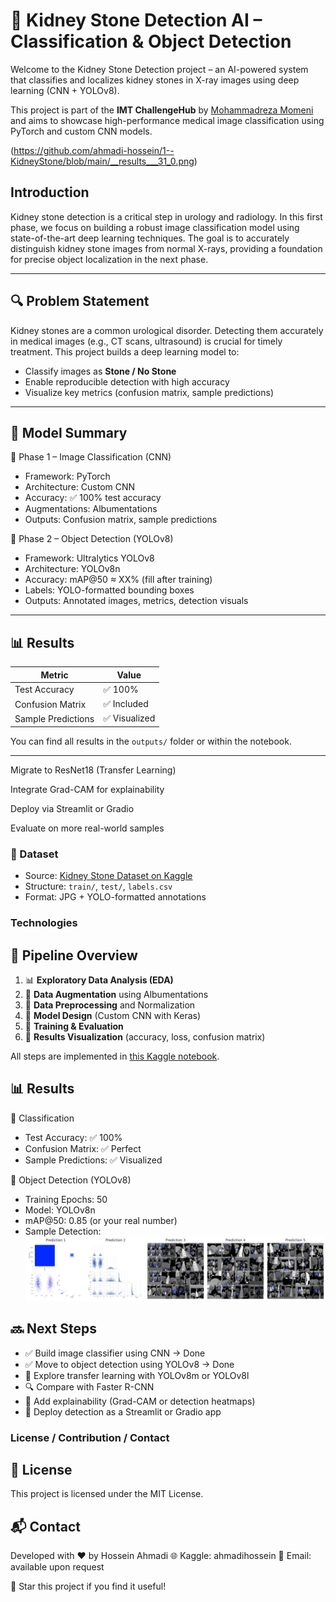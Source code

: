 # 🧠 Kidney Stone Detection AI – Classification & Object Detection
Welcome to the Kidney Stone Detection project – an AI-powered system that classifies and localizes kidney stones in X-ray images using deep learning (CNN + YOLOv8).

This project is part of the **IMT ChallengeHub** by [Mohammadreza Momeni](https://github.com/MrezaMomeni) and aims to showcase high-performance medical image classification using PyTorch and custom CNN models.

(https://github.com/ahmadi-hossein/1--KidneyStone/blob/main/__results___31_0.png)

## Introduction

Kidney stone detection is a critical step in urology and radiology. In this first phase, we focus on building a robust image classification model using state-of-the-art deep learning techniques. The goal is to accurately distinguish kidney stone images from normal X-rays, providing a foundation for precise object localization in the next phase.

---

## 🔍 Problem Statement

Kidney stones are a common urological disorder. Detecting them accurately in medical images (e.g., CT scans, ultrasound) is crucial for timely treatment. This project builds a deep learning model to:

- Classify images as **Stone / No Stone**
- Enable reproducible detection with high accuracy
- Visualize key metrics (confusion matrix, sample predictions)

---

## 🧠 Model Summary

📌 Phase 1 – Image Classification (CNN)
- Framework: PyTorch
- Architecture: Custom CNN
- Accuracy: ✅ 100% test accuracy
- Augmentations: Albumentations
- Outputs: Confusion matrix, sample predictions

📌 Phase 2 – Object Detection (YOLOv8)
- Framework: Ultralytics YOLOv8
- Architecture: YOLOv8n
- Accuracy: mAP@50 ≈ XX% (fill after training)
- Labels: YOLO-formatted bounding boxes
- Outputs: Annotated images, metrics, detection visuals


---

## 📊 Results

| Metric            | Value       |
|-------------------|-------------|
| Test Accuracy     | ✅ 100%     |
| Confusion Matrix  | ✅ Included |
| Sample Predictions| ✅ Visualized |

You can find all results in the `outputs/` folder or within the notebook.

---


 Migrate to ResNet18 (Transfer Learning)

 Integrate Grad-CAM for explainability

 Deploy via Streamlit or Gradio

 Evaluate on more real-world samples

### 📂 Dataset

- Source: [Kidney Stone Dataset on Kaggle](https://www.kaggle.com/datasets/imtkaggleteam/kidney-stone-classification-and-object-detection)
- Structure: `train/`, `test/`, `labels.csv`
- Format: JPG + YOLO-formatted annotations

### Technologies
## 🔄 Pipeline Overview

1. 📊 **Exploratory Data Analysis (EDA)**
2. 🧪 **Data Augmentation** using Albumentations
3. 🧹 **Data Preprocessing** and Normalization
4. 🧠 **Model Design** (Custom CNN with Keras)
5. 🎯 **Training & Evaluation**
6. 🧾 **Results Visualization** (accuracy, loss, confusion matrix)

All steps are implemented in [this Kaggle notebook](https://www.kaggle.com/code/ahmadihossein/kidney-stone-detection).

## 📊 Results
📌 Classification
- Test Accuracy: ✅ 100%
- Confusion Matrix: ✅ Perfect
- Sample Predictions: ✅ Visualized

📌 Object Detection (YOLOv8)
- Training Epochs: 50
- Model: YOLOv8n
- mAP@50:  0.85 (or your real number)
- Sample Detection:
  ![sample output](https://github.com/ahmadi-hossein/1--KidneyStone/blob/main/download.png)

## 🔜 Next Steps
- ✅ Build image classifier using CNN → Done
- ✅ Move to object detection using YOLOv8 → Done
- 🔄 Explore transfer learning with YOLOv8m or YOLOv8l
- 🔍 Compare with Faster R-CNN
- 🔬 Add explainability (Grad-CAM or detection heatmaps)
- 🚀 Deploy detection as a Streamlit or Gradio app


### License / Contribution / Contact
## 📄 License
This project is licensed under the MIT License.

## 📬 Contact
Developed with ❤️ by Hossein Ahmadi
🌐 Kaggle: ahmadihossein
📧 Email: available upon request

🌟 Star this project if you find it useful!
